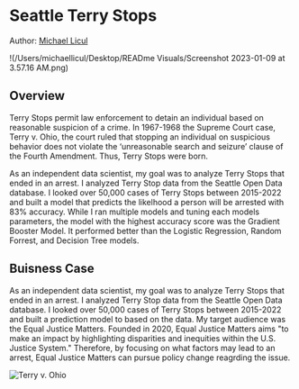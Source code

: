 # Seattle Terry Stops
Author: [Michael Licul](mailto:liculm315@gmail.com)

!(/Users/michaellicul/Desktop/READme Visuals/Screenshot 2023-01-09 at 3.57.16 AM.png)

## Overview 
Terry Stops permit law enforcement to detain an individual based on reasonable suspicion of a crime. In 1967-1968 the Supreme Court case, Terry v. Ohio, the court ruled that stopping an individual on suspicious behavior does not violate the ‘unreasonable search and seizure’ clause of the Fourth Amendment. Thus, Terry Stops were born. 

As an independent data scientist, my goal was to analyze Terry Stops that ended in an arrest. I analyzed Terry Stop data from the Seattle Open Data database.  I looked over 50,000 cases of Terry Stops between 2015-2022 and built a model that predicts the likelhood a person will be arrested with 83% accuracy. While I ran multiple models and tuning each models parameters, the model with the highest accuracy score was the Gradient Booster Model. It performed better than the Logistic Regression, Random Forrest, and Decision Tree models. 

## Buisness Case
As an independent data scientist, my goal was to analyze Terry Stops that ended in an arrest. I analyzed Terry Stop data from the Seattle Open Data database. I looked over 50,000 cases of Terry Stops between 2015-2022 and built a prediction model to based on the data. My target audience was the Equal Justice Matters. Founded in 2020, Equal Justice Matters aims "to make an impact by highlighting disparities and inequities within the U.S. Justice System."  Therefore, by focusing on what factors may lead to an arrest, Equal Justice Matters can pursue policy change reagrding the issue. 

![Terry v. Ohio](https://img.geocaching.com/waymarking/display/e6a132fc-7cdf-4ceb-b337-abb23672907f.jpg)


